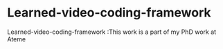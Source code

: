 # Learned-video-coding-framework
Learned-video-coding-framework  :This work is a part of my PhD work at Ateme
